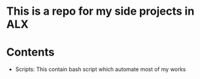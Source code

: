 # This is a repo for my side projects in ALX

# Contents

* Scripts: This contain bash script which automate most of my works